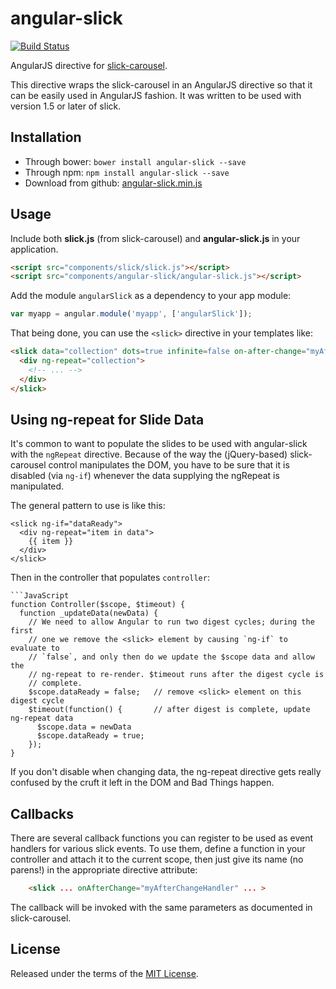 angular-slick
=============
[![Build Status](https://travis-ci.org/mykwillis/angular-slick.png?branch=master)](https://travis-ci.org/mykwillis/angular-slick)

AngularJS directive for [slick-carousel](http://kenwheeler.github.io/slick/).

This directive wraps the slick-carousel in an AngularJS directive so that it can be easily used
in AngularJS fashion. It was written to be used with version 1.5 or later of slick.


Installation
------------

* Through bower: `bower install angular-slick --save`
* Through npm: `npm install angular-slick --save`
* Download from github: [angular-slick.min.js](https://raw.github.com/mykwillis/angular-slick/master/angular-slick.min.js)


Usage
-----
Include both **slick.js** (from slick-carousel) and **angular-slick.js** in your application.

```html
<script src="components/slick/slick.js"></script>
<script src="components/angular-slick/angular-slick.js"></script>
```

Add the module `angularSlick` as a dependency to your app module:

```js
var myapp = angular.module('myapp', ['angularSlick']);
```

That being done, you can use the `<slick>` directive in your templates like:

```html
<slick data="collection" dots=true infinite=false on-after-change="myAfterChangeHandler">
  <div ng-repeat="collection">
    <!-- ... -->
  </div>
</slick>
```


Using ng-repeat for Slide Data
------------------------------
It's common to want to populate the slides to be used with angular-slick with the
`ngRepeat` directive. Because of the way the (jQuery-based) slick-carousel control
manipulates the DOM, you have to be sure that it is disabled (via `ng-if`) whenever
the data supplying the ngRepeat is manipulated.

The general pattern to use is like this:

    <slick ng-if="dataReady">
      <div ng-repeat="item in data">
        {{ item }}
      </div>
    </slick>

Then in the controller that populates `controller`:

    ```JavaScript
    function Controller($scope, $timeout) {
      function _updateData(newData) {
        // We need to allow Angular to run two digest cycles; during the first
        // one we remove the <slick> element by causing `ng-if` to evaluate to
        // `false`, and only then do we update the $scope data and allow the
        // ng-repeat to re-render. $timeout runs after the digest cycle is
        // complete.
        $scope.dataReady = false;   // remove <slick> element on this digest cycle
        $timeout(function() {       // after digest is complete, update ng-repeat data
          $scope.data = newData
          $scope.dataReady = true;
        });
    }

If you don't disable <slick> when changing data, the ng-repeat directive gets really
confused by the cruft it left in the DOM and Bad Things happen.


Callbacks
----------
There are several callback functions you can register to be used as event handlers
for various slick events. To use them, define a function in your controller and attach it to
the current scope, then just give its name (no parens!) in the appropriate directive attribute:

```html
    <slick ... onAfterChange="myAfterChangeHandler" ... >
```

The callback will be invoked with the same parameters as documented in slick-carousel.


License
-------

Released under the terms of the [MIT License](LICENSE).
